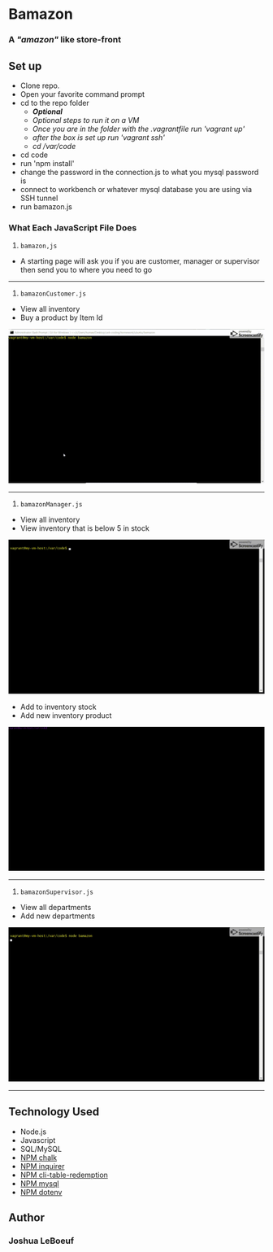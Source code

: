 # Bamazon 

### A *"amazon"* like store-front

## Set up

- Clone repo.
- Open your favorite command prompt
- cd to the repo folder
    - *__Optional__* 
    - *Optional steps to run it on a VM*
    - *Once you are in the folder with the .vagrantfile run 'vagrant up'*
    - *after the box is set up run 'vagrant ssh'*
    - *cd /var/code*
- cd code
- run 'npm install'
- change the password in the connection.js to what you mysql password is
- connect to workbench or whatever mysql database you are using via SSH tunnel
- run bamazon.js

### What Each JavaScript File Does

1. `bamazon,js`

- A starting page will ask you if you are customer, manager or supervisor then send you to where you need to go

-----------------------

1. `bamazonCustomer.js`

- View all inventory
- Buy a product by Item Id 


![customerGif](./code/gifs/customer.gif)

-----------------------

1. `bamazonManager.js`

- View all inventory
- View inventory that is below 5 in stock

![manager](./code/gifs/manager1.gif)

- Add to inventory stock
- Add new inventory product

![manager](./code/gifs/manager2.gif)

-----------------------

1. `bamazonSupervisor.js`

- View all departments
- Add new departments

![supervisor](./code/gifs/supervisor.gif)


-----------------------

## Technology Used

* Node.js
* Javascript
* SQL/MySQL 
* [NPM chalk](https://www.npmjs.com/package/chalk)
* [NPM inquirer](https://www.npmjs.com/package/inquirer)
* [NPM cli-table-redemption](https://www.npmjs.com/package/cli-table-redemption)
* [NPM mysql](https://www.npmjs.com/package/mysql)
* [NPM dotenv](https://www.npmjs.com/package/dotenv)

## Author
### **Joshua LeBoeuf**